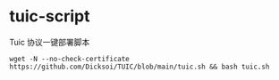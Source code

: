 # tuic-script

Tuic 协议一键部署脚本

```shell
wget -N --no-check-certificate https://github.com/Dicksoi/TUIC/blob/main/tuic.sh && bash tuic.sh
```
